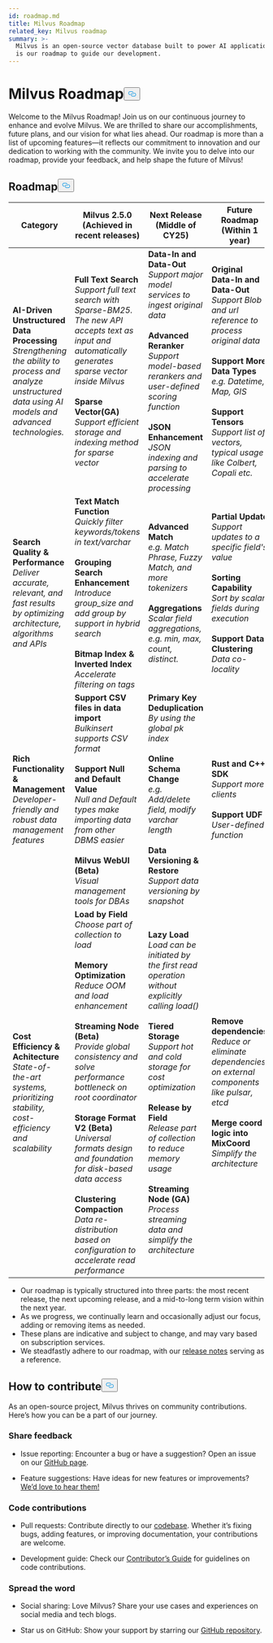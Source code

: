 ```yaml
---
id: roadmap.md
title: Milvus Roadmap
related_key: Milvus roadmap
summary: >-
  Milvus is an open-source vector database built to power AI applications. Here
  is our roadmap to guide our development.
---
```

<h1 id="Milvus-Roadmap" class="common-anchor-header">Milvus Roadmap<button data-href="#Milvus-Roadmap" class="anchor-icon" translate="no">
      <svg translate="no"
        aria-hidden="true"
        focusable="false"
        height="20"
        version="1.1"
        viewBox="0 0 16 16"
        width="16"
      >
        <path
          fill="#0092E4"
          fill-rule="evenodd"
          d="M4 9h1v1H4c-1.5 0-3-1.69-3-3.5S2.55 3 4 3h4c1.45 0 3 1.69 3 3.5 0 1.41-.91 2.72-2 3.25V8.59c.58-.45 1-1.27 1-2.09C10 5.22 8.98 4 8 4H4c-.98 0-2 1.22-2 2.5S3 9 4 9zm9-3h-1v1h1c1 0 2 1.22 2 2.5S13.98 12 13 12H9c-.98 0-2-1.22-2-2.5 0-.83.42-1.64 1-2.09V6.25c-1.09.53-2 1.84-2 3.25C6 11.31 7.55 13 9 13h4c1.45 0 3-1.69 3-3.5S14.5 6 13 6z"
        ></path>
      </svg>
    </button></h1><p>Welcome to the Milvus Roadmap! Join us on our continuous journey to enhance and evolve Milvus. We are thrilled to share our accomplishments, future plans, and our vision for what lies ahead. Our roadmap is more than a list of upcoming features—it reflects our commitment to innovation and our dedication to working with the community. We invite you to delve into our roadmap, provide your feedback, and help shape the future of Milvus!</p>
<h2 id="Roadmap" class="common-anchor-header">Roadmap<button data-href="#Roadmap" class="anchor-icon" translate="no">
      <svg translate="no"
        aria-hidden="true"
        focusable="false"
        height="20"
        version="1.1"
        viewBox="0 0 16 16"
        width="16"
      >
        <path
          fill="#0092E4"
          fill-rule="evenodd"
          d="M4 9h1v1H4c-1.5 0-3-1.69-3-3.5S2.55 3 4 3h4c1.45 0 3 1.69 3 3.5 0 1.41-.91 2.72-2 3.25V8.59c.58-.45 1-1.27 1-2.09C10 5.22 8.98 4 8 4H4c-.98 0-2 1.22-2 2.5S3 9 4 9zm9-3h-1v1h1c1 0 2 1.22 2 2.5S13.98 12 13 12H9c-.98 0-2-1.22-2-2.5 0-.83.42-1.64 1-2.09V6.25c-1.09.53-2 1.84-2 3.25C6 11.31 7.55 13 9 13h4c1.45 0 3-1.69 3-3.5S14.5 6 13 6z"
        ></path>
      </svg>
    </button></h2><table>
    <thead>
        <tr>
            <th>Category</th>
            <th>Milvus 2.5.0 (Achieved in recent releases)</th>
            <th>Next Release (Middle of CY25)</th>
            <th>Future Roadmap (Within 1 year)</th>
        </tr>
    </thead>
    <tbody>
        <tr>
            <td><strong>AI-Driven Unstructured Data Processing</strong><br/><i>Strengthening the ability to process and analyze unstructured data using AI models and advanced technologies.</i></td>
            <td><strong>Full Text Search</strong><br/><i>Support full text search with Sparse-BM25. The new API accepts text as input and automatically generates sparse vector inside Milvus</i><br/><br/><strong>Sparse Vector(GA)</strong><br/><i>Support efficient storage and indexing method for sparse vector</i><br/></td>
            <td><strong>Data-In and Data-Out</strong><br/><i>Support major model services to ingest original data</i><br/><br/><strong>Advanced Reranker</strong><br/><i>Support model-based rerankers and user-defined scoring function</i><br/><br/><strong>JSON Enhancement</strong><br/><i>JSON indexing and parsing to accelerate processing</i></td>
            <td><strong>Original Data-In and Data-Out</strong><br/><i>Support Blob and url reference to process original data</i><br/><br/><strong>Support More Data Types</strong><br/><i>e.g. Datetime, Map, GIS</i><br/><br/><strong>Support Tensors</strong><br/><i>Support list of vectors, typical usage like Colbert, Copali etc.</i></td>
        </tr>
        <tr>
            <td><strong>Search Quality & Performance</strong><br/><i>Deliver accurate, relevant, and fast results by optimizing architecture, algorithms and APIs</i></td>
            <td><strong>Text Match Function</strong><br/><i>Quickly filter keywords/tokens in text/varchar</i><br/><br/><strong>Grouping Search Enhancement</strong><br/><i>Introduce group_size and add group by support in hybrid search</i><br/><br/><strong>Bitmap Index & Inverted Index</strong><br/><i>Accelerate filtering on tags</i></td>
            <td><strong>Advanced Match</strong><br/><i>e.g. Match Phrase, Fuzzy Match, and more tokenizers</i><br/><br/><strong>Aggregations</strong><br/><i>Scalar field aggregations, e.g. min, max, count, distinct.</i><br/></td>
            <td><strong>Partial Update</strong><br/><i>Support updates to a specific field's value</i><br/><br/><strong>Sorting Capability</strong><br/><i>Sort by scalar fields during execution</i><br/><br/><strong>Support Data Clustering</strong><br/><i>Data co-locality</i></td>
        </tr>
        <tr>
            <td><strong>Rich Functionality & Management</strong><br/><i>Developer-friendly and robust data management features</i></td>
            <td><strong>Support CSV files in data import</strong><br/><i>Bulkinsert supports CSV format</i><br/><br/><strong>Support Null and Default Value</strong><br/><i>Null and Default types make importing data from other DBMS easier</i><br/><br/><strong>Milvus WebUI (Beta)</strong><br/><i>Visual management tools for DBAs</i></td>
            <td><strong>Primary Key Deduplication</strong><br/><i>By using the global pk index</i><br/><br/><strong>Online Schema Change</strong><br/><i>e.g. Add/delete field, modify varchar length</i><br/><br/><strong>Data Versioning & Restore</strong><br/><i>Support data versioning by snapshot</i></td>
            <td><strong>Rust and C++ SDK</strong><br/><i>Support more clients</i><br/><br/><strong>Support UDF </strong><br/><i>User-defined function</i></td>
        </tr>
        <tr>
            <td><strong>Cost Efficiency & Achitecture</strong><br/><i>State-of-the-art systems, prioritizing stability, cost-efficiency and scalability </i></td>
            <td><strong>Load by Field</strong><br/><i>Choose part of collection to load</i><br/><br/><strong>Memory Optimization</strong><br/><i>Reduce OOM and load enhancement</i><br/><br/><strong>Streaming Node (Beta)</strong><br/><i>Provide global consistency and solve performance bottleneck on root coordinator</i><br/><br/><strong>Storage Format V2 (Beta)</strong><br/><i>Universal formats design and foundation for disk-based data access</i><br/><br/><strong>Clustering Compaction</strong><br/><i>Data re-distribution based on configuration to accelerate read performance</i></td>
            <td><strong>Lazy Load</strong><br/><i>Load can be initiated by the first read operation without explicitly calling load()</i><br/><br/><strong>Tiered Storage</strong><br/><i>Support hot and cold storage for cost optimization</i><br/><br/><strong>Release by Field</strong><br/><i>Release part of collection to reduce memory usage</i><br/><br/><strong>Streaming Node (GA)</strong><br/><i>Process streaming data and simplify the architecture</i></td>
            <td><strong>Remove dependencies</strong><br/><i>Reduce or eliminate dependencies on external components like pulsar, etcd</i><br/><br/><strong>Merge coord logic into MixCoord</strong><br/><i>Simplify the architecture</i></td>
        </tr>
    </tbody>
</table>
<ul>
<li>Our roadmap is typically structured into three parts: the most recent release, the next upcoming release, and a mid-to-long term vision within the next year.</li>
<li>As we progress, we continually learn and occasionally adjust our focus, adding or removing items as needed.</li>
<li>These plans are indicative and subject to change, and may vary based on subscription services.</li>
<li>We steadfastly adhere to our roadmap, with our <a href="/docs/ja/release_notes.md">release notes</a> serving as a reference.</li>
</ul>
<h2 id="How-to-contribute" class="common-anchor-header">How to contribute<button data-href="#How-to-contribute" class="anchor-icon" translate="no">
      <svg translate="no"
        aria-hidden="true"
        focusable="false"
        height="20"
        version="1.1"
        viewBox="0 0 16 16"
        width="16"
      >
        <path
          fill="#0092E4"
          fill-rule="evenodd"
          d="M4 9h1v1H4c-1.5 0-3-1.69-3-3.5S2.55 3 4 3h4c1.45 0 3 1.69 3 3.5 0 1.41-.91 2.72-2 3.25V8.59c.58-.45 1-1.27 1-2.09C10 5.22 8.98 4 8 4H4c-.98 0-2 1.22-2 2.5S3 9 4 9zm9-3h-1v1h1c1 0 2 1.22 2 2.5S13.98 12 13 12H9c-.98 0-2-1.22-2-2.5 0-.83.42-1.64 1-2.09V6.25c-1.09.53-2 1.84-2 3.25C6 11.31 7.55 13 9 13h4c1.45 0 3-1.69 3-3.5S14.5 6 13 6z"
        ></path>
      </svg>
    </button></h2><p>As an open-source project, Milvus thrives on community contributions. Here’s how you can be a part of our journey.</p>
<h3 id="Share-feedback" class="common-anchor-header">Share feedback</h3><ul>
<li><p>Issue reporting: Encounter a bug or have a suggestion? Open an issue on our <a href="https://github.com/milvus-io/milvus/issues">GitHub page</a>.</p></li>
<li><p>Feature suggestions: Have ideas for new features or improvements? <a href="https://github.com/milvus-io/milvus/discussions">We’d love to hear them!</a></p></li>
</ul>
<h3 id="Code-contributions" class="common-anchor-header">Code contributions</h3><ul>
<li><p>Pull requests: Contribute directly to our <a href="https://github.com/milvus-io/milvus/pulls">codebase</a>. Whether it’s fixing bugs, adding features, or improving documentation, your contributions are welcome.</p></li>
<li><p>Development guide: Check our <a href="https://github.com/milvus-io/milvus/blob/82915a9630ab0ff40d7891b97c367ede5726ff7c/CONTRIBUTING.md">Contributor’s Guide</a> for guidelines on code contributions.</p></li>
</ul>
<h3 id="Spread-the-word" class="common-anchor-header">Spread the word</h3><ul>
<li><p>Social sharing: Love Milvus? Share your use cases and experiences on social media and tech blogs.</p></li>
<li><p>Star us on GitHub: Show your support by starring our <a href="https://github.com/milvus-io/milvus">GitHub repository</a>.</p></li>
</ul>
